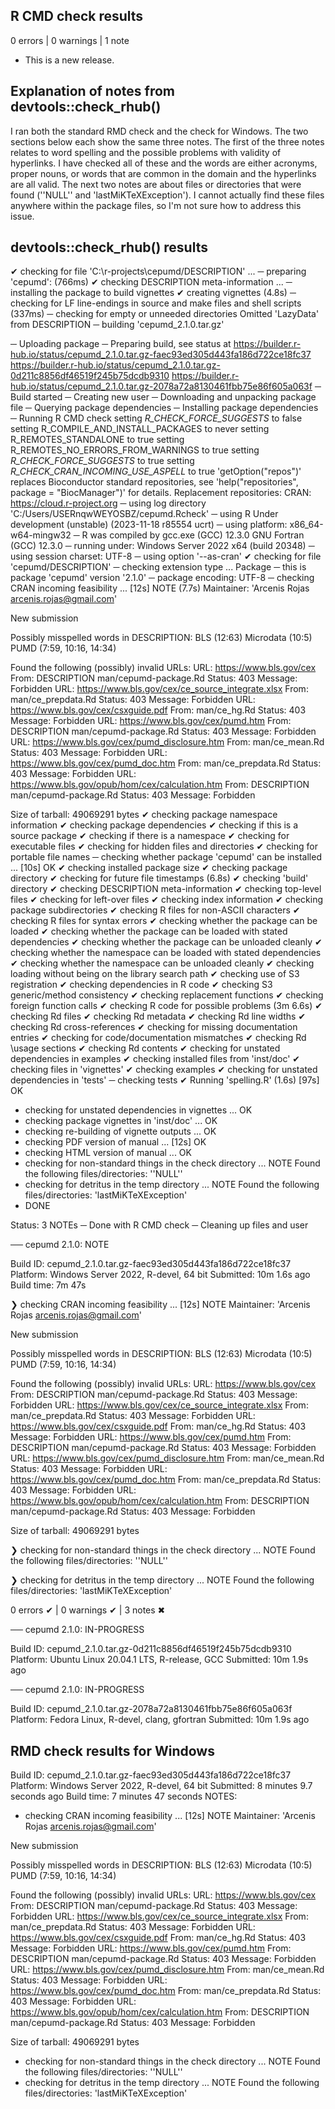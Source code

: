 ## R CMD check results

0 errors | 0 warnings | 1 note

* This is a new release.

## Explanation of notes from devtools::check_rhub()
I ran both the standard RMD check and the check for Windows. The two sections below each show the same three notes. The first of the three notes relates to word spelling and the possible problems with validity of hyperlinks. I have checked all of these and the words are either acronyms, proper nouns, or words that are common in the domain and the hyperlinks are all valid. The next two notes are about files or directories that were found (''NULL'' and 'lastMiKTeXException'). I cannot actually find these files anywhere within the package files, so I'm not sure how to address this issue.


## devtools::check_rhub() results

✔  checking for file 'C:\r-projects\cepumd/DESCRIPTION' ... 
─  preparing 'cepumd': (766ms)
✔  checking DESCRIPTION meta-information ...
─  installing the package to build vignettes
✔  creating vignettes (4.8s)
─  checking for LF line-endings in source and make files and shell scripts (337ms)
─  checking for empty or unneeded directories
   Omitted 'LazyData' from DESCRIPTION
─  building 'cepumd_2.1.0.tar.gz'
   
─  Uploading package
─  Preparing build, see status at
   https://builder.r-hub.io/status/cepumd_2.1.0.tar.gz-faec93ed305d443fa186d722ce18fc37
   https://builder.r-hub.io/status/cepumd_2.1.0.tar.gz-0d211c8856df46519f245b75dcdb9310
   https://builder.r-hub.io/status/cepumd_2.1.0.tar.gz-2078a72a8130461fbb75e86f605a063f
─  Build started
─  Creating new user
─  Downloading and unpacking package file
─  Querying package dependencies
─  Installing package dependencies
─  Running R CMD check
   setting _R_CHECK_FORCE_SUGGESTS_ to false
   setting R_COMPILE_AND_INSTALL_PACKAGES to never
   setting R_REMOTES_STANDALONE to true
   setting R_REMOTES_NO_ERRORS_FROM_WARNINGS to true
   setting _R_CHECK_FORCE_SUGGESTS_ to true
   setting _R_CHECK_CRAN_INCOMING_USE_ASPELL_ to true
   'getOption("repos")' replaces Bioconductor standard repositories, see
   'help("repositories", package = "BiocManager")' for details.
   Replacement repositories:
       CRAN: https://cloud.r-project.org
─  using log directory 'C:/Users/USERnqwWEYOSBZ/cepumd.Rcheck'
─  using R Under development (unstable) (2023-11-18 r85554 ucrt)
─  using platform: x86_64-w64-mingw32
─  R was compiled by
       gcc.exe (GCC) 12.3.0
       GNU Fortran (GCC) 12.3.0
─  running under: Windows Server 2022 x64 (build 20348)
─  using session charset: UTF-8
─  using option '--as-cran'
✔  checking for file 'cepumd/DESCRIPTION'
─  checking extension type ... Package
─  this is package 'cepumd' version '2.1.0'
─  package encoding: UTF-8
─  checking CRAN incoming feasibility ... [12s] NOTE (7.7s)
   Maintainer: 'Arcenis Rojas <arcenis.rojas@gmail.com>'
   
   New submission
   
   Possibly misspelled words in DESCRIPTION:
     BLS (12:63)
     Microdata (10:5)
     PUMD (7:59, 10:16, 14:34)
   
   Found the following (possibly) invalid URLs:
     URL: https://www.bls.gov/cex
       From: DESCRIPTION
             man/cepumd-package.Rd
       Status: 403
       Message: Forbidden
     URL: https://www.bls.gov/cex/ce_source_integrate.xlsx
       From: man/ce_prepdata.Rd
       Status: 403
       Message: Forbidden
     URL: https://www.bls.gov/cex/csxguide.pdf
       From: man/ce_hg.Rd
       Status: 403
       Message: Forbidden
     URL: https://www.bls.gov/cex/pumd.htm
       From: DESCRIPTION
             man/cepumd-package.Rd
       Status: 403
       Message: Forbidden
     URL: https://www.bls.gov/cex/pumd_disclosure.htm
       From: man/ce_mean.Rd
       Status: 403
       Message: Forbidden
     URL: https://www.bls.gov/cex/pumd_doc.htm
       From: man/ce_prepdata.Rd
       Status: 403
       Message: Forbidden
     URL: https://www.bls.gov/opub/hom/cex/calculation.htm
       From: DESCRIPTION
             man/cepumd-package.Rd
       Status: 403
       Message: Forbidden
   
   Size of tarball: 49069291 bytes
✔  checking package namespace information
✔  checking package dependencies
✔  checking if this is a source package
✔  checking if there is a namespace
✔  checking for executable files
✔  checking for hidden files and directories
✔  checking for portable file names
─  checking whether package 'cepumd' can be installed ... [10s] OK
✔  checking installed package size
✔  checking package directory
✔  checking for future file timestamps (6.8s)
✔  checking 'build' directory
✔  checking DESCRIPTION meta-information
✔  checking top-level files
✔  checking for left-over files
✔  checking index information
✔  checking package subdirectories
✔  checking R files for non-ASCII characters
✔  checking R files for syntax errors
✔  checking whether the package can be loaded
✔  checking whether the package can be loaded with stated dependencies
✔  checking whether the package can be unloaded cleanly
✔  checking whether the namespace can be loaded with stated dependencies
✔  checking whether the namespace can be unloaded cleanly
✔  checking loading without being on the library search path
✔  checking use of S3 registration
✔  checking dependencies in R code
✔  checking S3 generic/method consistency
✔  checking replacement functions
✔  checking foreign function calls
✔  checking R code for possible problems (3m 6.6s)
✔  checking Rd files
✔  checking Rd metadata
✔  checking Rd line widths
✔  checking Rd cross-references
✔  checking for missing documentation entries
✔  checking for code/documentation mismatches
✔  checking Rd \usage sections
✔  checking Rd contents
✔  checking for unstated dependencies in examples
✔  checking installed files from 'inst/doc'
✔  checking files in 'vignettes'
✔  checking examples
✔  checking for unstated dependencies in 'tests'
─  checking tests
✔  Running 'spelling.R' (1.6s)
    [97s] OK
   * checking for unstated dependencies in vignettes ... OK
   * checking package vignettes in 'inst/doc' ... OK
   * checking re-building of vignette outputs ... OK
   * checking PDF version of manual ... [12s] OK
   * checking HTML version of manual ... OK
   * checking for non-standard things in the check directory ... NOTE
   Found the following files/directories:
     ''NULL''
   * checking for detritus in the temp directory ... NOTE
   Found the following files/directories:
     'lastMiKTeXException'
   * DONE
   
   Status: 3 NOTEs
─  Done with R CMD check
─  Cleaning up files and user
    

── cepumd 2.1.0: NOTE

  Build ID:   cepumd_2.1.0.tar.gz-faec93ed305d443fa186d722ce18fc37
  Platform:   Windows Server 2022, R-devel, 64 bit
  Submitted:  10m 1.6s ago
  Build time: 7m 47s

❯ checking CRAN incoming feasibility ... [12s] NOTE
  Maintainer: 'Arcenis Rojas <arcenis.rojas@gmail.com>'
  
  New submission
  
  Possibly misspelled words in DESCRIPTION:
    BLS (12:63)
    Microdata (10:5)
    PUMD (7:59, 10:16, 14:34)
  
  Found the following (possibly) invalid URLs:
    URL: https://www.bls.gov/cex
      From: DESCRIPTION
            man/cepumd-package.Rd
      Status: 403
      Message: Forbidden
    URL: https://www.bls.gov/cex/ce_source_integrate.xlsx
      From: man/ce_prepdata.Rd
      Status: 403
      Message: Forbidden
    URL: https://www.bls.gov/cex/csxguide.pdf
      From: man/ce_hg.Rd
      Status: 403
      Message: Forbidden
    URL: https://www.bls.gov/cex/pumd.htm
      From: DESCRIPTION
            man/cepumd-package.Rd
      Status: 403
      Message: Forbidden
    URL: https://www.bls.gov/cex/pumd_disclosure.htm
      From: man/ce_mean.Rd
      Status: 403
      Message: Forbidden
    URL: https://www.bls.gov/cex/pumd_doc.htm
      From: man/ce_prepdata.Rd
      Status: 403
      Message: Forbidden
    URL: https://www.bls.gov/opub/hom/cex/calculation.htm
      From: DESCRIPTION
            man/cepumd-package.Rd
      Status: 403
      Message: Forbidden
  
  Size of tarball: 49069291 bytes

❯ checking for non-standard things in the check directory ... NOTE
  Found the following files/directories:
    ''NULL''

❯ checking for detritus in the temp directory ... NOTE
  Found the following files/directories:
    'lastMiKTeXException'

0 errors ✔ | 0 warnings ✔ | 3 notes ✖

── cepumd 2.1.0: IN-PROGRESS

  Build ID:   cepumd_2.1.0.tar.gz-0d211c8856df46519f245b75dcdb9310
  Platform:   Ubuntu Linux 20.04.1 LTS, R-release, GCC
  Submitted:  10m 1.9s ago


── cepumd 2.1.0: IN-PROGRESS

  Build ID:   cepumd_2.1.0.tar.gz-2078a72a8130461fbb75e86f605a063f
  Platform:   Fedora Linux, R-devel, clang, gfortran
  Submitted:  10m 1.9s ago

## RMD check results for Windows

Build ID:	cepumd_2.1.0.tar.gz-faec93ed305d443fa186d722ce18fc37
Platform:	Windows Server 2022, R-devel, 64 bit
Submitted:	8 minutes 9.7 seconds ago
Build time:	7 minutes 47 seconds
NOTES:
* checking CRAN incoming feasibility ... [12s] NOTE
Maintainer: 'Arcenis Rojas <arcenis.rojas@gmail.com>'

New submission

Possibly misspelled words in DESCRIPTION:
  BLS (12:63)
  Microdata (10:5)
  PUMD (7:59, 10:16, 14:34)

Found the following (possibly) invalid URLs:
  URL: https://www.bls.gov/cex
    From: DESCRIPTION
          man/cepumd-package.Rd
    Status: 403
    Message: Forbidden
  URL: https://www.bls.gov/cex/ce_source_integrate.xlsx
    From: man/ce_prepdata.Rd
    Status: 403
    Message: Forbidden
  URL: https://www.bls.gov/cex/csxguide.pdf
    From: man/ce_hg.Rd
    Status: 403
    Message: Forbidden
  URL: https://www.bls.gov/cex/pumd.htm
    From: DESCRIPTION
          man/cepumd-package.Rd
    Status: 403
    Message: Forbidden
  URL: https://www.bls.gov/cex/pumd_disclosure.htm
    From: man/ce_mean.Rd
    Status: 403
    Message: Forbidden
  URL: https://www.bls.gov/cex/pumd_doc.htm
    From: man/ce_prepdata.Rd
    Status: 403
    Message: Forbidden
  URL: https://www.bls.gov/opub/hom/cex/calculation.htm
    From: DESCRIPTION
          man/cepumd-package.Rd
    Status: 403
    Message: Forbidden

Size of tarball: 49069291 bytes
* checking for non-standard things in the check directory ... NOTE
Found the following files/directories:
  ''NULL''
* checking for detritus in the temp directory ... NOTE
Found the following files/directories:
  'lastMiKTeXException'
